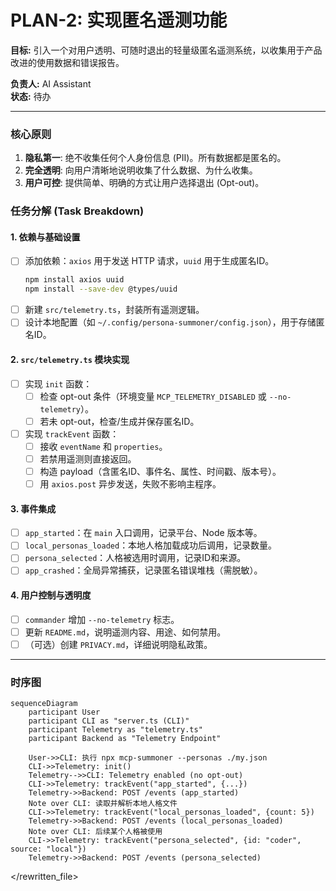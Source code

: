 # PLAN-2: 实现匿名遥测功能

**目标:** 引入一个对用户透明、可随时退出的轻量级匿名遥测系统，以收集用于产品改进的使用数据和错误报告。

**负责人:** AI Assistant  
**状态:** 待办

---

### 核心原则

1.  **隐私第一**: 绝不收集任何个人身份信息 (PII)。所有数据都是匿名的。
2.  **完全透明**: 向用户清晰地说明收集了什么数据、为什么收集。
3.  **用户可控**: 提供简单、明确的方式让用户选择退出 (Opt-out)。

### 任务分解 (Task Breakdown)

#### 1. 依赖与基础设置
- [ ] 添加依赖：`axios` 用于发送 HTTP 请求，`uuid` 用于生成匿名ID。
  ```bash
  npm install axios uuid
  npm install --save-dev @types/uuid
  ```
- [ ] 新建 `src/telemetry.ts`，封装所有遥测逻辑。
- [ ] 设计本地配置（如 `~/.config/persona-summoner/config.json`），用于存储匿名ID。

#### 2. `src/telemetry.ts` 模块实现
- [ ] 实现 `init` 函数：
    - [ ] 检查 opt-out 条件（环境变量 `MCP_TELEMETRY_DISABLED` 或 `--no-telemetry`）。
    - [ ] 若未 opt-out，检查/生成并保存匿名ID。
- [ ] 实现 `trackEvent` 函数：
    - [ ] 接收 `eventName` 和 `properties`。
    - [ ] 若禁用遥测则直接返回。
    - [ ] 构造 payload（含匿名ID、事件名、属性、时间戳、版本号）。
    - [ ] 用 `axios.post` 异步发送，失败不影响主程序。

#### 3. 事件集成
- [ ] `app_started`：在 `main` 入口调用，记录平台、Node 版本等。
- [ ] `local_personas_loaded`：本地人格加载成功后调用，记录数量。
- [ ] `persona_selected`：人格被选用时调用，记录ID和来源。
- [ ] `app_crashed`：全局异常捕获，记录匿名错误堆栈（需脱敏）。

#### 4. 用户控制与透明度
- [ ] `commander` 增加 `--no-telemetry` 标志。
- [ ] 更新 `README.md`，说明遥测内容、用途、如何禁用。
- [ ] （可选）创建 `PRIVACY.md`，详细说明隐私政策。

---

### 时序图

```mermaid
sequenceDiagram
    participant User
    participant CLI as "server.ts (CLI)"
    participant Telemetry as "telemetry.ts"
    participant Backend as "Telemetry Endpoint"

    User->>CLI: 执行 npx mcp-summoner --personas ./my.json
    CLI->>Telemetry: init()
    Telemetry-->>CLI: Telemetry enabled (no opt-out)
    CLI->>Telemetry: trackEvent("app_started", {...})
    Telemetry->>Backend: POST /events (app_started)
    Note over CLI: 读取并解析本地人格文件
    CLI->>Telemetry: trackEvent("local_personas_loaded", {count: 5})
    Telemetry->>Backend: POST /events (local_personas_loaded)
    Note over CLI: 后续某个人格被使用
    CLI->>Telemetry: trackEvent("persona_selected", {id: "coder", source: "local"})
    Telemetry->>Backend: POST /events (persona_selected)
```

</rewritten_file> 